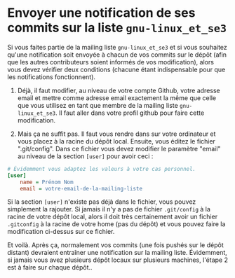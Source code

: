 # Envoyer une notification de ses commits sur la liste `gnu-linux_et_se3`

Si vous faites partie de la mailing liste `gnu-linux_et_se3`
et si vous souhaitez qu'une notification soit envoyée à chacun
de vos commits sur le dépôt (afin que les autres contributeurs
soient informés de vos modification), alors vous devez vérifier
deux conditions (chacune étant indispensable pour que les
notifications fonctionnent).

1. Déjà, il faut modifier, au niveau de votre compte Github, votre
adresse email et mettre comme adresse email exactement la même
que celle que vous utilisez en tant que membre de la mailing
liste `gnu-linux_et_se3`. Il faut aller dans votre profil github
pour faire cette modification.

2. Mais ça ne suffit pas. Il faut vous rendre dans sur votre
ordinateur et vous placez à la racine du dépôt local. Ensuite,
vous éditez le fichier ".git/config". Dans ce fichier vous
devez modifier le paramètre "email" au niveau de la section
`[user]` pour avoir ceci :

```ini
# Évidemment vous adaptez les valeurs à votre cas personnel.
[user]
    name = Prénom Nom
    email = votre-email-de-la-mailing-liste
```

Si la section `[user]` n'existe pas déjà dans le fichier, vous pouvez
simplement la rajouter. Si jamais il n'y a pas de fichier `.git/config`
à la racine de votre dépôt local, alors il doit très certainement
avoir un fichier `.gitconfig` à la racine de votre home (pas du dépôt)
et vous pouvez faire la modification ci-dessus sur ce fichier.

Et voilà. Après ça, normalement vos commits (une fois pushés sur le
dépôt distant) devraient entraîner une notification sur la mailing
liste. Évidemment, si jamais vous avez plusieurs dépôt locaux sur
plusieurs machines, l'étape 2 est à faire sur chaque dépôt..


